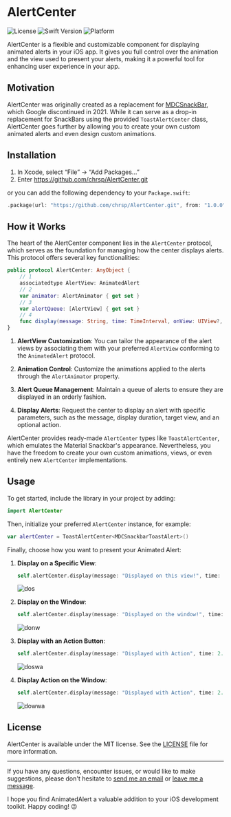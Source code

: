 # AlertCenter

![License](https://img.shields.io/github/license/chrsp/AlertCenter) ![Swift Version](https://img.shields.io/badge/swift-5.5-orange.svg) ![Platform](https://img.shields.io/badge/platform-iOS%2013%2B-blue.svg)

AlertCenter is a flexible and customizable component for displaying animated alerts in your iOS app. It gives you full control over the animation and the view used to present your alerts, making it a powerful tool for enhancing user experience in your app.

## Motivation

AlertCenter was originally created as a replacement for [MDCSnackBar](https://m2.material.io/components/snackbars/ios), which Google discontinued in 2021. While it can serve as a drop-in replacement for SnackBars using the provided `ToastAlertCenter` class, AlertCenter goes further by allowing you to create your own custom animated alerts and even design custom animations.

## Installation

1. In Xcode, select “File” → “Add Packages...”
1. Enter https://github.com/chrsp/AlertCenter.git

or you can add the following dependency to your `Package.swift`:

```swift
.package(url: "https://github.com/chrsp/AlertCenter.git", from: "1.0.0")
```

## How it Works

The heart of the AlertCenter component lies in the `AlertCenter` protocol, which serves as the foundation for managing how the center displays alerts. This protocol offers several key functionalities:

```swift
public protocol AlertCenter: AnyObject {
    // 1
    associatedtype AlertView: AnimatedAlert
    // 2
    var animator: AlertAnimator { get set }
    // 3
    var alertQueue: [AlertView] { get set }
    // 4
    func display(message: String, time: TimeInterval, onView: UIView?, action: ToastAction?) 
}
```

1. **AlertView Customization**:
   You can tailor the appearance of the alert views by associating them with your preferred `AlertView` conforming to the `AnimatedAlert` protocol.

2. **Animation Control**:
   Customize the animations applied to the alerts through the `AlertAnimator` property.

3. **Alert Queue Management**:
   Maintain a queue of alerts to ensure they are displayed in an orderly fashion.

4. **Display Alerts**:
   Request the center to display an alert with specific parameters, such as the message, display duration, target view, and an optional action.

AlertCenter provides ready-made `AlertCenter` types like `ToastAlertCenter`, which emulates the Material Snackbar's appearance. Nevertheless, you have the freedom to create your own custom animations, views, or even entirely new `AlertCenter` implementations.

## Usage

To get started, include the library in your project by adding:

```swift
import AlertCenter
```

Then, initialize your preferred `AlertCenter` instance, for example:

```swift
var alertCenter = ToastAlertCenter<MDCSnackbarToastAlert>()
```

Finally, choose how you want to present your Animated Alert:

1. **Display on a Specific View**:

   ```swift
   self.alertCenter.display(message: "Displayed on this view!", time: 1.0, onView: self.view)
   ```

   ![dos](https://github.com/chrsp/AlertCenter/assets/2355749/f24968a2-8ed9-4910-a110-644a4929b43a)

2. **Display on the Window**:

   ```swift
   self.alertCenter.display(message: "Displayed on the window!", time: 1.0, onView: nil)
   ```

   ![donw](https://github.com/chrsp/AlertCenter/assets/2355749/15401b1d-99d7-4ae4-98a3-6e032681db78)

3. **Display with an Action Button**:

   ```swift
   self.alertCenter.display(message: "Displayed with Action", time: 2.0, onView: self.view, action: action)
   ```

   ![doswa](https://github.com/chrsp/AlertCenter/assets/2355749/ddb57092-d53e-4ef7-b698-966c4ee4b567)

4. **Display Action on the Window**:

   ```swift
   self.alertCenter.display(message: "Displayed with Action", time: 2.0, onView: nil, action: action)
   ```

   ![dowwa](https://github.com/chrsp/AlertCenter/assets/2355749/d4fd3433-ef4a-4fab-86a4-ae29325ff7a7)


## License

AlertCenter is available under the MIT license. See the [LICENSE](LICENSE) file for more information.

---

If you have any questions, encounter issues, or would like to make suggestions, please don't hesitate to [send me an email](mailto:chrspx@gmail.com) or [leave me a message](https://twitter.com/ch0Rx).

I hope you find AnimatedAlert a valuable addition to your iOS development toolkit. Happy coding! 😉
